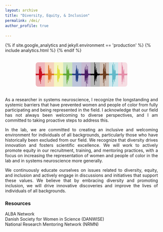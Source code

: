 ```yaml
---
layout: archive
title: "Diversity, Equity, & Inclusion"
permalink: /dei/
author_profile: true

---
```

<html>
<head>
  
{% if site.google_analytics and jekyll.environment == 'production' %}
{% include analytics.html %}
{% endif %}

</head>
<body>
  
<br>
<center><img src="/images/diversity_resp.jpg" style="width:60%; border-radius: 8px"></center>
<br>
  
<p align = "justify">As a researcher in systems neuroscience, I recognize the longstanding and systemic barriers that have prevented women and people of color from fully participating and being represented in the field. I acknowledge that our field has not always been welcoming to diverse perspectives, and I am committed to taking proactive steps to address this.</p>

<p align = "justify">In the lab, we are committed to creating an inclusive and welcoming environment for individuals of all backgrounds, particularly those who have historically been excluded from our field. We recognize that diversity drives innovation and fosters scientific excellence. We will work to actively promote equity in our recruitment, training, and mentoring practices, with a focus on increasing the representation of women and people of color in the lab and in systems neuroscience more generally.</p>
  
<p align = "justify">We continuously educate ourselves on issues related to diversity, equity, and inclusion and actively engage in discussions and initiatives that support these values. We believe that by embracing diversity and promoting inclusion, we will drive innovative discoveries and improve the lives of individuals of all backgrounds.</p>
  
<h3>Resources</h3>
  <a href="https://www.alba.network/" style="text-decoration: none" target="_blank">ALBA Network</a>
  <br><a href="https://danwise.org/" style="text-decoration: none" target="_blank">Danish Society for Women in Science (DANWISE)</a>
  <br><a href="https://nrmnet.net/" style="text-decoration: none" target="_blank">National Research Mentoring Network (NRMN)</a>

</body>
</html>
